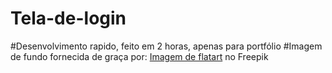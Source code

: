 # Tela-de-login


#Desenvolvimento rapido, feito em 2 horas, apenas para portfólio
#Imagem de fundo fornecida de graça por: 
<a href="https://br.freepik.com/vetores-gratis/elementos-de-design-de-fundo-roxo-moderno-ilustracao-em-vetor-modelo-criativo_32422991.htm#page=5&query=background&position=13&from_view=keyword">Imagem de flatart</a> no Freepik
